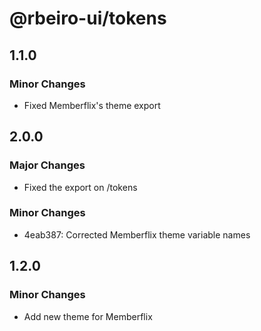 # @rbeiro-ui/tokens

## 1.1.0

### Minor Changes

- Fixed Memberflix's theme export

## 2.0.0

### Major Changes

- Fixed the export on /tokens

### Minor Changes

- 4eab387: Corrected Memberflix theme variable names

## 1.2.0

### Minor Changes

- Add new theme for Memberflix
